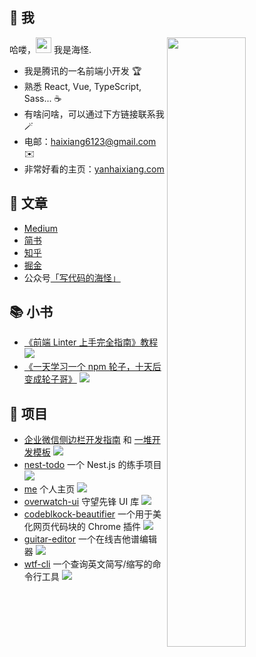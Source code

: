 ## 🤩 我

<img style="width: 50%" align="right" src="https://github-readme-stats.vercel.app/api?username=haixiangyan&show_icons=true&hide_border=true&theme=vue-dark" />

哈喽，<img src="https://media.giphy.com/media/hvRJCLFzcasrR4ia7z/giphy.gif" width="25px"> 我是海怪.

- 我是腾讯的一名前端小开发 🏆
- 熟悉 React, Vue, TypeScript, Sass... ☕️
- 有啥问啥，可以通过下方链接联系我 🪄
- 电邮：haixiang6123@gmail.com ✉️
- 非常好看的主页：[yanhaixiang.com](https://yanhaixiang.com)

## 📖 文章

* [Medium](https://medium.com/@haixiang6123)
* [简书](https://www.jianshu.com/u/0340be4082b5)
* [知乎](https://www.zhihu.com/people/haixiangyan)
* [掘金](https://juejin.cn/user/272334614432887)
* 公众号[「写代码的海怪」](./扫码_搜索联合传播样式-标准色版.png)

## 📚 小书

* [《前端 Linter 上手完全指南》教程](https://github.yanhaixiang.com/linter-guide/) ![](https://img.shields.io/github/stars/haixiangyan/linter-guide?style=social)
* [《一天学习一个 npm 轮子，十天后变成轮子哥》](https://github.com/haixiangyan/one-day-one-npm-lib) ![](https://img.shields.io/github/stars/Haixiang6123/one-day-one-npm-lib?style=social)

## 💼 项目
* [企业微信侧边栏开发指南](https://wecom-sidebar.github.io/) 和 [一堆开发模板](https://github.com/wecom-sidebar) ![](https://img.shields.io/github/stars/wecom-sidebar?style=social)
* [nest-todo](https://github.com/haixiangyan/nest-todo) 一个 Nest.js 的练手项目 ![](https://img.shields.io/github/stars/haixiangyan/nest-todo?style=social)
* [me](https://yanhaixiang.com/) 个人主页 ![](https://img.shields.io/github/stars/haixiangyan/me?style=social)
* [overwatch-ui](https://github.com/haixiangyan/overwatch-ui) 守望先锋 UI 库 ![](https://img.shields.io/github/stars/haixiangyan/overwatch-ui?style=social)
* [codeblkock-beautifier](https://github.com/haixiangyan/codeblock-beautifier) 一个用于美化网页代码块的 Chrome 插件 ![](https://img.shields.io/github/stars/haixiangyan/codeblock-beautifier?style=social)
* [guitar-editor](https://github.com/haixiangyan/guitar-editor) 一个在线吉他谱编辑器 ![](https://img.shields.io/github/stars/haixiangyan/guitar-editor?style=social)
* [wtf-cli](https://github.com/haixiangyan/wtf-cli) 一个查询英文简写/缩写的命令行工具 ![](https://img.shields.io/github/stars/haixiangyan/wtf-cli?style=social)
